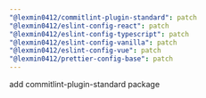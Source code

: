 ```yaml
---
"@lexmin0412/commitlint-plugin-standard": patch
"@lexmin0412/eslint-config-react": patch
"@lexmin0412/eslint-config-typescript": patch
"@lexmin0412/eslint-config-vanilla": patch
"@lexmin0412/eslint-config-vue": patch
"@lexmin0412/prettier-config-base": patch
---
```


add commitlint-plugin-standard package
